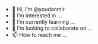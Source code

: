 - 👋 Hi, I’m @youdanmir
- 👀 I’m interested in ...
- 🌱 I’m currently learning ...
- 💞️ I’m looking to collaborate on ...
- 📫 How to reach me ...

<!---
youdanmir/youdanmir is a ✨ special ✨ repository because its `README.md` (this file) appears on your GitHub profile.
You can click the Preview link to take a look at your changes.
--->
